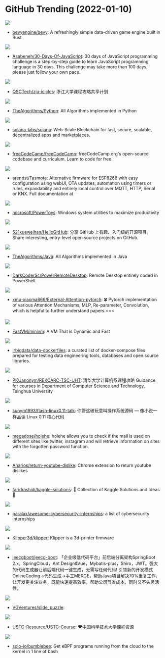 # GitHub Trending (2022-01-10)

![](https://img.shields.io/badge/Rust-New%2081-green?style=flat-square&logo=appveyor)
- [bevyengine/bevy](https://github.com/bevyengine/bevy): A refreshingly simple data-driven game engine built in Rust

![](https://img.shields.io/badge/JavaScript-New%20430-green?style=flat-square&logo=appveyor)
- [Asabeneh/30-Days-Of-JavaScript](https://github.com/Asabeneh/30-Days-Of-JavaScript): 30 days of JavaScript programming challenge is a step-by-step guide to learn JavaScript programming language in 30 days. This challenge may take more than 100 days, please just follow your own pace.

![](https://img.shields.io/badge/HTML-New%2083-green?style=flat-square&logo=appveyor)
- [QSCTech/zju-icicles](https://github.com/QSCTech/zju-icicles): 浙江大学课程攻略共享计划

![](https://img.shields.io/badge/Python-New%20211-green?style=flat-square&logo=appveyor)
- [TheAlgorithms/Python](https://github.com/TheAlgorithms/Python): All Algorithms implemented in Python

![](https://img.shields.io/badge/Rust-New%2025-green?style=flat-square&logo=appveyor)
- [solana-labs/solana](https://github.com/solana-labs/solana): Web-Scale Blockchain for fast, secure, scalable, decentralized apps and marketplaces.

![](https://img.shields.io/badge/JavaScript-New%20178-green?style=flat-square&logo=appveyor)
- [freeCodeCamp/freeCodeCamp](https://github.com/freeCodeCamp/freeCodeCamp): freeCodeCamp.org's open-source codebase and curriculum. Learn to code for free.

![](https://img.shields.io/badge/C-New%209-green?style=flat-square&logo=appveyor)
- [arendst/Tasmota](https://github.com/arendst/Tasmota): Alternative firmware for ESP8266 with easy configuration using webUI, OTA updates, automation using timers or rules, expandability and entirely local control over MQTT, HTTP, Serial or KNX. Full documentation at

![](https://img.shields.io/badge/C%23-New%20229-green?style=flat-square&logo=appveyor)
- [microsoft/PowerToys](https://github.com/microsoft/PowerToys): Windows system utilities to maximize productivity

![](https://img.shields.io/badge/Python-New%20131-green?style=flat-square&logo=appveyor)
- [521xueweihan/HelloGitHub](https://github.com/521xueweihan/HelloGitHub): 分享 GitHub 上有趣、入门级的开源项目。Share interesting, entry-level open source projects on GitHub.

![](https://img.shields.io/badge/Java-New%20156-green?style=flat-square&logo=appveyor)
- [TheAlgorithms/Java](https://github.com/TheAlgorithms/Java): All Algorithms implemented in Java

![](https://img.shields.io/badge/PowerShell-New%20164-green?style=flat-square&logo=appveyor)
- [DarkCoderSc/PowerRemoteDesktop](https://github.com/DarkCoderSc/PowerRemoteDesktop): Remote Desktop entirely coded in PowerShell.

![](https://img.shields.io/badge/Python-New%20104-green?style=flat-square&logo=appveyor)
- [xmu-xiaoma666/External-Attention-pytorch](https://github.com/xmu-xiaoma666/External-Attention-pytorch): 🍀 Pytorch implementation of various Attention Mechanisms, MLP, Re-parameter, Convolution, which is helpful to further understand papers.⭐⭐⭐

![](https://img.shields.io/badge/C-New%20171-green?style=flat-square&logo=appveyor)
- [FastVM/minivm](https://github.com/FastVM/minivm): A VM That is Dynamic and Fast

![](https://img.shields.io/badge/Jupyter%20Notebook-New%2076-green?style=flat-square&logo=appveyor)
- [irbigdata/data-dockerfiles](https://github.com/irbigdata/data-dockerfiles): a curated list of docker-compose files prepared for testing data engineering tools, databases and open source libraries.

![](https://img.shields.io/badge/HTML-New%2081-green?style=flat-square&logo=appveyor)
- [PKUanonym/REKCARC-TSC-UHT](https://github.com/PKUanonym/REKCARC-TSC-UHT): 清华大学计算机系课程攻略 Guidance for courses in Department of Computer Science and Technology, Tsinghua University

![](https://img.shields.io/badge/C-New%20190-green?style=flat-square&logo=appveyor)
- [sunym1993/flash-linux0.11-talk](https://github.com/sunym1993/flash-linux0.11-talk): 你管这破玩意叫操作系统源码 — 像小说一样品读 Linux 0.11 核心代码

![](https://img.shields.io/badge/Python-New%20251-green?style=flat-square&logo=appveyor)
- [megadose/holehe](https://github.com/megadose/holehe): holehe allows you to check if the mail is used on different sites like twitter, instagram and will retrieve information on sites with the forgotten password function.

![](https://img.shields.io/badge/JavaScript-New%20138-green?style=flat-square&logo=appveyor)
- [Anarios/return-youtube-dislike](https://github.com/Anarios/return-youtube-dislike): Chrome extension to return youtube dislikes

![](https://img.shields.io/badge/HTML-New%20121-green?style=flat-square&logo=appveyor)
- [faridrashidi/kaggle-solutions](https://github.com/faridrashidi/kaggle-solutions): 🏅 Collection of Kaggle Solutions and Ideas 🏅

![](https://img.shields.io/badge/none-New%2019-green?style=flat-square&logo=appveyor)
- [paralax/awesome-cybersecurity-internships](https://github.com/paralax/awesome-cybersecurity-internships): a list of cybersecurity internships

![](https://img.shields.io/badge/C-New%208-green?style=flat-square&logo=appveyor)
- [Klipper3d/klipper](https://github.com/Klipper3d/klipper): Klipper is a 3d-printer firmware

![](https://img.shields.io/badge/Java-New%20110-green?style=flat-square&logo=appveyor)
- [jeecgboot/jeecg-boot](https://github.com/jeecgboot/jeecg-boot): 「企业级低代码平台」前后端分离架构SpringBoot 2.x，SpringCloud，Ant Design&Vue，Mybatis-plus，Shiro，JWT。强大的代码生成器让前后端代码一键生成，无需写任何代码! 引领新的开发模式OnlineCoding->代码生成->手工MERGE，帮助Java项目解决70%重复工作，让开发更关注业务，既能快速提高效率，帮助公司节省成本，同时又不失灵活性。

![](https://img.shields.io/badge/Dart-New%2040-green?style=flat-square&logo=appveyor)
- [VGVentures/slide_puzzle](https://github.com/VGVentures/slide_puzzle): 

![](https://img.shields.io/badge/C%2B%2B-New%208-green?style=flat-square&logo=appveyor)
- [USTC-Resource/USTC-Course](https://github.com/USTC-Resource/USTC-Course): ❤️中国科学技术大学课程资源

![](https://img.shields.io/badge/C-New%2080-green?style=flat-square&logo=appveyor)
- [solo-io/bumblebee](https://github.com/solo-io/bumblebee): Get eBPF programs running from the cloud to the kernel in 1 line of bash

